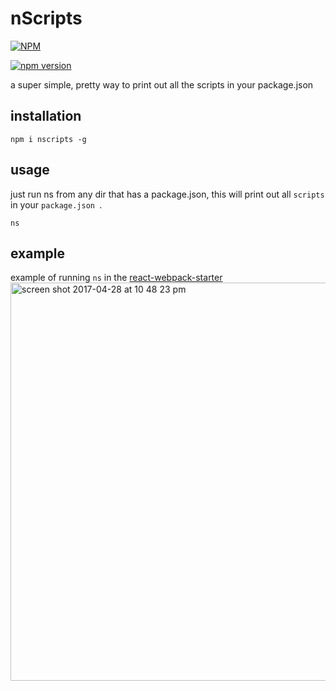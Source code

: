 # nScripts
[![NPM](https://nodei.co/npm/nscripts.png)](https://npmjs.org/package/nscripts)   

[![npm version](https://badge.fury.io/js/nscripts.svg)](https://badge.fury.io/js/nscripts)


a super simple, pretty way to print out all the scripts in your package.json

## installation
```
npm i nscripts -g
```

## usage
just run ns from any dir that has a package.json,
this will print out all `scripts` in your `package.json `.
```
ns
```

## example
example of running `ns` in the [react-webpack-starter](https://github.com/oscarmorrison/react-webpack-starter)
<img width="637" alt="screen shot 2017-04-28 at 10 48 23 pm" src="https://cloud.githubusercontent.com/assets/1651212/25552354/062b4ee2-2c65-11e7-89d6-6f45a47a952c.png">

